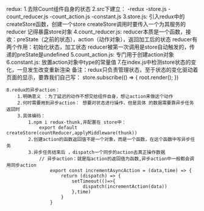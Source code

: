 redux:
    1.去除Count组件自身的状态
    2.src下建立：
        -redux
            -store.js
            -count_reducer.js
            -count_action.js
            -constant.js
    3.store.js:
        引入redux中的createStore函数，创建一个store
        createStore调用时要传入一个为其服务的reducer
        记得暴露store对象
    4.count_reducer.js:
        reducer本质是一个函数，接收：preState（之前的状态），action（动作对象），返回加工后的状态
        reducer有两个作用：初始化状态，加工状态
        reducer被第一次调用是store自动触发的，传递的preState是undefined
    5.count_action.js:
        专门用于创建action对象
    6.constant.js:
        放置action对象中type的常量值
    7.在index.js中检测store状态的变化，一旦发生改变重新渲染<App/>
        备注：redux只负责管理状态，至于状态的变化驱动着页面的显示，要靠我们自己写：
                    store.subscribe(() => {
                        root.render(<App />);
                    })

    8.redux的异步action：
        1.明确意义 ：为了延迟的动作不想交给组件自身，想让action来做这个动作
        2.何时需要用到异步action： 想要对状态进行操作，但是具体 的数据需要靠异步任务返回时
        3.具体编码：
            1.npm i redux-thunk,并配置在 store中：
                export default createStore(countReducer,applyMiddleware(thunk))
            2.创建action的函数返回值不是一个对象，而是一个函数，在这个函数中写异步任务
            3.异步任务结束后 ，dispatch一个同步的action去真正操作数据
                // 异步action：就是指action的返回值为函数,异步action中一般都会调用同步action
                    export const incrementAsyncAction = (data,time) => {
                        return (dispatch) => {
                            setTimeout(()=>{
                                dispatch(incrementAction(data))
                            },time)
                        }
                    } 
